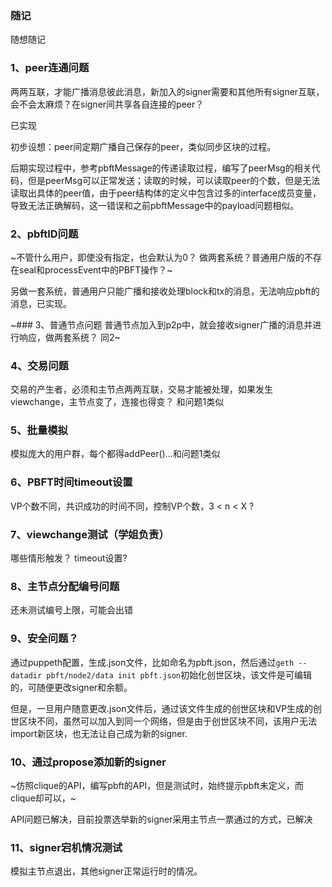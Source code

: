 ### 随记
随想随记

### 1、peer连通问题
两两互联，才能广播消息彼此消息，新加入的signer需要和其他所有signer互联，会不会太麻烦？在signer间共享各自连接的peer？

已实现

初步设想：peer间定期广播自己保存的peer，类似同步区块的过程。

后期实现过程中，参考pbftMessage的传递读取过程，编写了peerMsg的相关代码，但是peerMsg可以正常发送；读取的时候，可以读取peer的个数，但是无法读取出具体的peer值，由于peer结构体的定义中包含过多的interface成员变量，导致无法正确解码，这一错误和之前pbftMessage中的payload问题相似。

### 2、pbftID问题
~不管什么用户，即使没有指定，也会默认为0？ 做两套系统？普通用户版的不存在seal和processEvent中的PBFT操作？~

另做一套系统，普通用户只能广播和接收处理block和tx的消息，无法响应pbft的消息，已实现。

~### 3、普通节点问题
普通节点加入到p2p中，就会接收signer广播的消息并进行响应，做两套系统？
同2~

### 4、交易问题
交易的产生者，必须和主节点两两互联，交易才能被处理，如果发生viewchange，主节点变了，连接也得变？ 和问题1类似

### 5、批量模拟
模拟庞大的用户群，每个都得addPeer()...和问题1类似

### 6、PBFT时间timeout设置
VP个数不同，共识成功的时间不同，控制VP个数，3 < n < X ?

### 7、viewchange测试（学姐负责）
哪些情形触发？ timeout设置? 

### 8、主节点分配编号问题
还未测试编号上限，可能会出错

### 9、安全问题？
通过puppeth配置，生成.json文件，比如命名为pbft.json，然后通过`geth --datadir pbft/node2/data init pbft.json`初始化创世区块，该文件是可编辑的，可随便更改signer和余额。

但是，一旦用户随意更改.json文件后，通过该文件生成的创世区块和VP生成的创世区块不同，虽然可以加入到同一个网络，但是由于创世区块不同，该用户无法import新区块，也无法让自己成为新的signer.

### 10、通过propose添加新的signer
~仿照clique的API，编写pbft的API，但是测试时，始终提示pbft未定义，而clique却可以，~ 

API问题已解决，目前投票选举新的signer采用主节点一票通过的方式，已解决

### 11、signer宕机情况测试
模拟主节点退出，其他signer正常运行时的情况。


